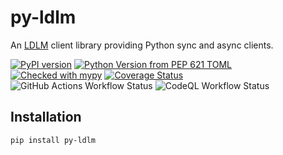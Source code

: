 # py-ldlm

An <a href="http://github.com/imoore76/go-ldlm" target="_blank">LDLM</a> client library providing Python sync and async clients.

[![PyPI version](https://badge.fury.io/py/py-ldlm.svg)](https://badge.fury.io/py/py-ldlm)
[![Python Version from PEP 621 TOML](https://img.shields.io/python/required-version-toml?tomlFilePath=https%3A%2F%2Fraw.githubusercontent.com%2Fimoore76%2Fpy-ldlm%2Fmain%2Fpyproject.toml)](https://github.com/imoore76/py-ldlm/blob/main/pyproject.toml)
[![Checked with mypy](http://www.mypy-lang.org/static/mypy_badge.svg)](http://mypy-lang.org/)
[![Coverage Status](https://coveralls.io/repos/github/imoore76/py-ldlm/badge.svg)](https://coveralls.io/github/imoore76/py-ldlm)
![GitHub Actions Workflow Status](https://img.shields.io/github/actions/workflow/status/imoore76/py-ldlm/run_checks.yaml)
![CodeQL Workflow Status](https://github.com/imoore76/py-ldlm/actions/workflows/codeql.yml/badge.svg)

## Installation

```
pip install py-ldlm
```
